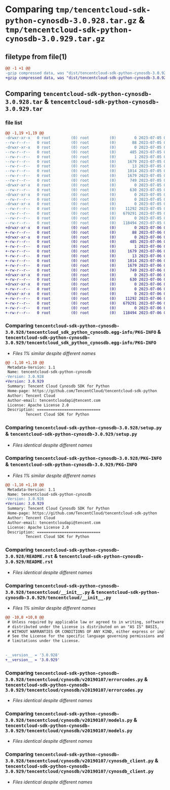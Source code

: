 # Comparing `tmp/tencentcloud-sdk-python-cynosdb-3.0.928.tar.gz` & `tmp/tencentcloud-sdk-python-cynosdb-3.0.929.tar.gz`

## filetype from file(1)

```diff
@@ -1 +1 @@
-gzip compressed data, was "dist/tencentcloud-sdk-python-cynosdb-3.0.928.tar", last modified: Wed Jul  5 00:23:47 2023, max compression
+gzip compressed data, was "dist/tencentcloud-sdk-python-cynosdb-3.0.929.tar", last modified: Thu Jul  6 00:24:09 2023, max compression
```

## Comparing `tencentcloud-sdk-python-cynosdb-3.0.928.tar` & `tencentcloud-sdk-python-cynosdb-3.0.929.tar`

### file list

```diff
@@ -1,19 +1,19 @@
-drwxr-xr-x   0 root         (0) root         (0)        0 2023-07-05 00:23:47.000000 tencentcloud-sdk-python-cynosdb-3.0.928/
--rw-r--r--   0 root         (0) root         (0)       88 2023-07-05 00:23:47.000000 tencentcloud-sdk-python-cynosdb-3.0.928/setup.cfg
-drwxr-xr-x   0 root         (0) root         (0)        0 2023-07-05 00:23:47.000000 tencentcloud-sdk-python-cynosdb-3.0.928/tencentcloud_sdk_python_cynosdb.egg-info/
--rw-r--r--   0 root         (0) root         (0)      485 2023-07-05 00:23:47.000000 tencentcloud-sdk-python-cynosdb-3.0.928/tencentcloud_sdk_python_cynosdb.egg-info/SOURCES.txt
--rw-r--r--   0 root         (0) root         (0)        1 2023-07-05 00:23:47.000000 tencentcloud-sdk-python-cynosdb-3.0.928/tencentcloud_sdk_python_cynosdb.egg-info/dependency_links.txt
--rw-r--r--   0 root         (0) root         (0)     1679 2023-07-05 00:23:47.000000 tencentcloud-sdk-python-cynosdb-3.0.928/tencentcloud_sdk_python_cynosdb.egg-info/PKG-INFO
--rw-r--r--   0 root         (0) root         (0)       13 2023-07-05 00:23:47.000000 tencentcloud-sdk-python-cynosdb-3.0.928/tencentcloud_sdk_python_cynosdb.egg-info/top_level.txt
--rw-r--r--   0 root         (0) root         (0)     1014 2023-07-05 00:23:47.000000 tencentcloud-sdk-python-cynosdb-3.0.928/setup.py
--rw-r--r--   0 root         (0) root         (0)     1679 2023-07-05 00:23:47.000000 tencentcloud-sdk-python-cynosdb-3.0.928/PKG-INFO
--rw-r--r--   0 root         (0) root         (0)      749 2023-07-05 00:23:47.000000 tencentcloud-sdk-python-cynosdb-3.0.928/README.rst
-drwxr-xr-x   0 root         (0) root         (0)        0 2023-07-05 00:23:47.000000 tencentcloud-sdk-python-cynosdb-3.0.928/tencentcloud/
--rw-r--r--   0 root         (0) root         (0)      630 2023-07-05 00:23:47.000000 tencentcloud-sdk-python-cynosdb-3.0.928/tencentcloud/__init__.py
-drwxr-xr-x   0 root         (0) root         (0)        0 2023-07-05 00:23:47.000000 tencentcloud-sdk-python-cynosdb-3.0.928/tencentcloud/cynosdb/
--rw-r--r--   0 root         (0) root         (0)        0 2023-07-05 00:23:47.000000 tencentcloud-sdk-python-cynosdb-3.0.928/tencentcloud/cynosdb/__init__.py
-drwxr-xr-x   0 root         (0) root         (0)        0 2023-07-05 00:23:47.000000 tencentcloud-sdk-python-cynosdb-3.0.928/tencentcloud/cynosdb/v20190107/
--rw-r--r--   0 root         (0) root         (0)    11292 2023-07-05 00:23:47.000000 tencentcloud-sdk-python-cynosdb-3.0.928/tencentcloud/cynosdb/v20190107/errorcodes.py
--rw-r--r--   0 root         (0) root         (0)   679291 2023-07-05 00:23:47.000000 tencentcloud-sdk-python-cynosdb-3.0.928/tencentcloud/cynosdb/v20190107/models.py
--rw-r--r--   0 root         (0) root         (0)        0 2023-07-05 00:23:47.000000 tencentcloud-sdk-python-cynosdb-3.0.928/tencentcloud/cynosdb/v20190107/__init__.py
--rw-r--r--   0 root         (0) root         (0)   118494 2023-07-05 00:23:47.000000 tencentcloud-sdk-python-cynosdb-3.0.928/tencentcloud/cynosdb/v20190107/cynosdb_client.py
+drwxr-xr-x   0 root         (0) root         (0)        0 2023-07-06 00:24:09.000000 tencentcloud-sdk-python-cynosdb-3.0.929/
+-rw-r--r--   0 root         (0) root         (0)       88 2023-07-06 00:24:09.000000 tencentcloud-sdk-python-cynosdb-3.0.929/setup.cfg
+drwxr-xr-x   0 root         (0) root         (0)        0 2023-07-06 00:24:09.000000 tencentcloud-sdk-python-cynosdb-3.0.929/tencentcloud_sdk_python_cynosdb.egg-info/
+-rw-r--r--   0 root         (0) root         (0)      485 2023-07-06 00:24:09.000000 tencentcloud-sdk-python-cynosdb-3.0.929/tencentcloud_sdk_python_cynosdb.egg-info/SOURCES.txt
+-rw-r--r--   0 root         (0) root         (0)        1 2023-07-06 00:24:09.000000 tencentcloud-sdk-python-cynosdb-3.0.929/tencentcloud_sdk_python_cynosdb.egg-info/dependency_links.txt
+-rw-r--r--   0 root         (0) root         (0)     1679 2023-07-06 00:24:09.000000 tencentcloud-sdk-python-cynosdb-3.0.929/tencentcloud_sdk_python_cynosdb.egg-info/PKG-INFO
+-rw-r--r--   0 root         (0) root         (0)       13 2023-07-06 00:24:09.000000 tencentcloud-sdk-python-cynosdb-3.0.929/tencentcloud_sdk_python_cynosdb.egg-info/top_level.txt
+-rw-r--r--   0 root         (0) root         (0)     1014 2023-07-06 00:24:09.000000 tencentcloud-sdk-python-cynosdb-3.0.929/setup.py
+-rw-r--r--   0 root         (0) root         (0)     1679 2023-07-06 00:24:09.000000 tencentcloud-sdk-python-cynosdb-3.0.929/PKG-INFO
+-rw-r--r--   0 root         (0) root         (0)      749 2023-07-06 00:24:09.000000 tencentcloud-sdk-python-cynosdb-3.0.929/README.rst
+drwxr-xr-x   0 root         (0) root         (0)        0 2023-07-06 00:24:09.000000 tencentcloud-sdk-python-cynosdb-3.0.929/tencentcloud/
+-rw-r--r--   0 root         (0) root         (0)      630 2023-07-06 00:24:09.000000 tencentcloud-sdk-python-cynosdb-3.0.929/tencentcloud/__init__.py
+drwxr-xr-x   0 root         (0) root         (0)        0 2023-07-06 00:24:09.000000 tencentcloud-sdk-python-cynosdb-3.0.929/tencentcloud/cynosdb/
+-rw-r--r--   0 root         (0) root         (0)        0 2023-07-06 00:24:09.000000 tencentcloud-sdk-python-cynosdb-3.0.929/tencentcloud/cynosdb/__init__.py
+drwxr-xr-x   0 root         (0) root         (0)        0 2023-07-06 00:24:09.000000 tencentcloud-sdk-python-cynosdb-3.0.929/tencentcloud/cynosdb/v20190107/
+-rw-r--r--   0 root         (0) root         (0)    11292 2023-07-06 00:24:09.000000 tencentcloud-sdk-python-cynosdb-3.0.929/tencentcloud/cynosdb/v20190107/errorcodes.py
+-rw-r--r--   0 root         (0) root         (0)   679291 2023-07-06 00:24:09.000000 tencentcloud-sdk-python-cynosdb-3.0.929/tencentcloud/cynosdb/v20190107/models.py
+-rw-r--r--   0 root         (0) root         (0)        0 2023-07-06 00:24:09.000000 tencentcloud-sdk-python-cynosdb-3.0.929/tencentcloud/cynosdb/v20190107/__init__.py
+-rw-r--r--   0 root         (0) root         (0)   118494 2023-07-06 00:24:09.000000 tencentcloud-sdk-python-cynosdb-3.0.929/tencentcloud/cynosdb/v20190107/cynosdb_client.py
```

### Comparing `tencentcloud-sdk-python-cynosdb-3.0.928/tencentcloud_sdk_python_cynosdb.egg-info/PKG-INFO` & `tencentcloud-sdk-python-cynosdb-3.0.929/tencentcloud_sdk_python_cynosdb.egg-info/PKG-INFO`

 * *Files 1% similar despite different names*

```diff
@@ -1,10 +1,10 @@
 Metadata-Version: 1.1
 Name: tencentcloud-sdk-python-cynosdb
-Version: 3.0.928
+Version: 3.0.929
 Summary: Tencent Cloud Cynosdb SDK for Python
 Home-page: https://github.com/TencentCloud/tencentcloud-sdk-python
 Author: Tencent Cloud
 Author-email: tencentcloudapi@tencent.com
 License: Apache License 2.0
 Description: ============================
         Tencent Cloud SDK for Python
```

### Comparing `tencentcloud-sdk-python-cynosdb-3.0.928/setup.py` & `tencentcloud-sdk-python-cynosdb-3.0.929/setup.py`

 * *Files identical despite different names*

### Comparing `tencentcloud-sdk-python-cynosdb-3.0.928/PKG-INFO` & `tencentcloud-sdk-python-cynosdb-3.0.929/PKG-INFO`

 * *Files 1% similar despite different names*

```diff
@@ -1,10 +1,10 @@
 Metadata-Version: 1.1
 Name: tencentcloud-sdk-python-cynosdb
-Version: 3.0.928
+Version: 3.0.929
 Summary: Tencent Cloud Cynosdb SDK for Python
 Home-page: https://github.com/TencentCloud/tencentcloud-sdk-python
 Author: Tencent Cloud
 Author-email: tencentcloudapi@tencent.com
 License: Apache License 2.0
 Description: ============================
         Tencent Cloud SDK for Python
```

### Comparing `tencentcloud-sdk-python-cynosdb-3.0.928/README.rst` & `tencentcloud-sdk-python-cynosdb-3.0.929/README.rst`

 * *Files identical despite different names*

### Comparing `tencentcloud-sdk-python-cynosdb-3.0.928/tencentcloud/__init__.py` & `tencentcloud-sdk-python-cynosdb-3.0.929/tencentcloud/__init__.py`

 * *Files 1% similar despite different names*

```diff
@@ -10,8 +10,8 @@
 # Unless required by applicable law or agreed to in writing, software
 # distributed under the License is distributed on an "AS IS" BASIS,
 # WITHOUT WARRANTIES OR CONDITIONS OF ANY KIND, either express or implied.
 # See the License for the specific language governing permissions and
 # limitations under the License.
 
 
-__version__ = '3.0.928'
+__version__ = '3.0.929'
```

### Comparing `tencentcloud-sdk-python-cynosdb-3.0.928/tencentcloud/cynosdb/v20190107/errorcodes.py` & `tencentcloud-sdk-python-cynosdb-3.0.929/tencentcloud/cynosdb/v20190107/errorcodes.py`

 * *Files identical despite different names*

### Comparing `tencentcloud-sdk-python-cynosdb-3.0.928/tencentcloud/cynosdb/v20190107/models.py` & `tencentcloud-sdk-python-cynosdb-3.0.929/tencentcloud/cynosdb/v20190107/models.py`

 * *Files identical despite different names*

### Comparing `tencentcloud-sdk-python-cynosdb-3.0.928/tencentcloud/cynosdb/v20190107/cynosdb_client.py` & `tencentcloud-sdk-python-cynosdb-3.0.929/tencentcloud/cynosdb/v20190107/cynosdb_client.py`

 * *Files identical despite different names*

